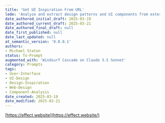 ```yaml
---
title: 'Get UI Inspiration From URL'
lede: 'Analyze and extract design patterns and UI components from external websites for inspiration'
date_authored_initial_draft: 2025-03-19
date_authored_current_draft: 2025-03-21
date_authored_final_draft: null
date_first_published: null
date_last_updated: null
at_semantic_version: '0.0.0.1'
authors: 
- Michael Staton
status: To-Prompt
augmented_with: 'Windsurf Cascade on Claude 3.5 Sonnet'
category: Prompts
tags:
- User-Interface
- UI-Design
- Design-Inspiration
- Web-Design
- Component-Analysis
date_created: 2025-03-19
date_modified: 2025-03-21
---
```


[https://effect.website](https://effect.website/)